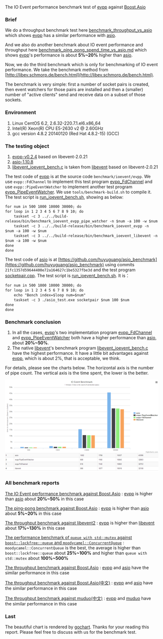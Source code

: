 The IO Event performance benchmark test of [evpp] against [Boost.Asio]



### Brief

We do a throughput benchmark test here [benchmark_throughput_vs_asio](benchmark_throughput_vs_asio.md) which shows [evpp] has a similar performance with [asio].

And we also do another benchmark about IO event performance and throughput here [benchmark_ping_pong_spend_time_vs_asio.md](benchmark_ping_pong_spend_time_vs_asio.md) which shows [evpp]'s performance is about **5%~20%** higher than [asio].

Now, we do the third benchmark which is only for benchmarking of IO event performance. We take the benchmark method from [http://libev.schmorp.de/bench.html](http://libev.schmorp.de/bench.html). 

The benchmark is very simple: first a number of socket pairs is created, then event watchers for those pairs are installed and then a (smaller) number of "active clients" send and receive data on a subset of those sockets.


### Environment

1. Linux CentOS 6.2, 2.6.32-220.7.1.el6.x86_64
2. Intel(R) Xeon(R) CPU E5-2630 v2 @ 2.60GHz
3. gcc version 4.8.2 20140120 (Red Hat 4.8.2-15) (GCC) 


### The testing object

1. [evpp-v0.2.4](https://github.com/Qihoo360/evpp/archive/v0.2.4.zip) based on libevent-2.0.21
2. [asio-1.10.8](http://www.boost.org/)
3. [libevent_ioevent_bench.c](https://github.com/Qihoo360/evpp/blob/master/benchmark/ioevent/libevent/libevent_ioevent_bench.c) is taken from [libevent] based on libevent-2.0.21

The test code of [evpp] is at the source code `benchmark/ioevent/evpp`. We use `evpp::FdChannel` to implement this test program [evpp_FdChannel](https://github.com/Qihoo360/evpp/blob/master/benchmark/ioevent/evpp/evpp_ioevent_bench.cc) and use `evpp::PipeEventWatcher` to implement another test program [evpp_PipeEventWatcher](https://github.com/Qihoo360/evpp/blob/master/benchmark/ioevent/evpp/evpp_ioevent_pipe_watcher.cc). We use `tools/benchmark-build.sh` to compile it. The test script is [run_ioevent_bench.sh](https://github.com/Qihoo360/evpp/blob/master/benchmark/ioevent/run_ioevent_bench.sh), showing as below:

```shell
for num in 500 1000 10000 30000; do
for loop in 1 2 3 4 5 6 7 8 9 10; do
    taskset -c 3 ../../build-release/bin/benchmark_ioevent_evpp_pipe_watcher -n $num -a 100 -w $num 
    taskset -c 3 ../../build-release/bin/benchmark_ioevent_evpp -n $num -a 100 -w $num 
    taskset -c 3 ../../build-release/bin/benchmark_ioevent_libevent -n $num -a 100 -w $num 
done
done
```

The test code of [asio] is at [https://github.com/huyuguang/asio_benchmark](https://github.com/huyuguang/asio_benchmark) using commits `21fc1357d59644400e72a164627c1be5327fbe3d` and the test program [socketpair.cpp](https://github.com/huyuguang/asio_benchmark/blob/master/socketpair.cpp). The test script is [run_ioevent_bench.sh](https://github.com/Qihoo360/evpp/blob/master/benchmark/ioevent/asio/run_ioevent_bench.sh). It is：

```shell
for num in 500 1000 10000 30000; do
for loop in 1 2 3 4 5 6 7 8 9 10; do
    echo "Bench index=$loop num=$num" 
    taskset -c 3 ./asio_test.exe socketpair $num 100 $num
done
done
```

### Benchmark conclusion

1. In all the cases, [evpp]'s two implementation program [evpp_FdChannel](https://github.com/Qihoo360/evpp/blob/master/benchmark/ioevent/evpp/evpp_ioevent_bench.cc) and [evpp_PipeEventWatcher](https://github.com/Qihoo360/evpp/blob/master/benchmark/ioevent/evpp/evpp_ioevent_pipe_watcher.cc) both have a higher performance than [asio], about **20%~50%**.
2. The native [libevent]'s benchmark program [libevent_ioevent_bench.c](https://github.com/Qihoo360/evpp/blob/master/benchmark/ioevent/libevent/libevent_ioevent_bench.c) have the highest performance. It have a little bit advantages against [evpp], which is about 2%, that is acceptable, we think.

For details, please see the charts below. The horizontal axis is the number of pipe count. The vertical axis is the time spent, the lower is the better.

![](https://raw.githubusercontent.com/zieckey/resources/master/evpp/benchmark/ioevent/evpp-vs-asio-ioevent-benchmark.png)

### All benchmark reports

[The IO Event performance benchmark against Boost.Asio](benchmark_ioevent_performance_vs_asio.md) : [evpp] is higher than [asio] about **20%~50%** in this case

[The ping-pong benchmark against Boost.Asio](benchmark_ping_pong_spend_time_vs_asio.md) : [evpp] is higher than [asio] about **5%~20%** in this case

[The throughput benchmark against libevent2](benchmark_throughput_vs_libevent.md) : [evpp] is higher than [libevent] about **17%~130%** in this case 

[The performance benchmark of `queue with std::mutex` against `boost::lockfree::queue` and `moodycamel::ConcurrentQueue`](benchmark_lockfree_vs_mutex.md) : `moodycamel::ConcurrentQueue` is the best, the average is higher than `boost::lockfree::queue` about **25%~100%** and higher than `queue with std::mutex` about **100%~500%**

[The throughput benchmark against Boost.Asio](benchmark_throughput_vs_asio.md) : [evpp] and [asio] have the similar performance in this case

[The throughput benchmark against Boost.Asio(中文)](benchmark_throughput_vs_asio_cn.md) : [evpp] and [asio] have the similar performance in this case

[The throughput benchmark against muduo(中文)](benchmark_throughput_vs_muduo_cn.md) : [evpp] and [muduo] have the similar performance in this case

### Last

The beautiful chart is rendered by [gochart]. Thanks for your reading this report. Please feel free to discuss with us for the benchmark test.

[Boost.Asio]:http://www.boost.org/
[boost.asio]:http://www.boost.org/
[asio]:http://www.boost.org/
[boost]:http://www.boost.org/
[evpp]:https://github.com/Qihoo360/evpp
[muduo]:https://github.com/chenshuo/muduo
[libevent2]:https://github.com/libevent/libevent
[libevent]:https://github.com/libevent/libevent
[Golang]:https://golang.org
[Buffer]:https://github.com/Qihoo360/evpp/blob/master/evpp/buffer.h
[recipes]:https://github.com/chenshuo/recipes
[gochart]:https://github.com/zieckey/gochart/